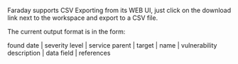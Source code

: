 Faraday supports CSV Exporting from its WEB UI, just click on the download link next to the workspace and export to a CSV file.

The current output format is in the form:

found date | severity level | service parent | target | name | vulnerability description | data field | references

